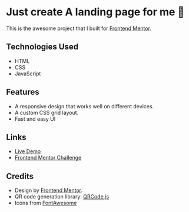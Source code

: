 # Just create A landing page for me 👶

This is the awesome project that I built for [Frontend Mentor](https://www.frontendmentor.io/).

## Technologies Used

- HTML
- CSS
- JavaScript

## Features

- A responsive design that works well on different devices.
- A custom CSS grid layout.
- Fast and easy UI

## Links

- [Live Demo](https://codewithmohaimin.github.io/moh.com/)
- [Frontend Mentor Challenge](https://www.youtube.com/@CodeWithMohaimin)

## Credits

- Design by [Frontend Mentor](https://www.youtube.com/@CodeWithMohaimin).
- QR code generation library: [QRCode.js](https://www.youtube.com/@CodeWithMohaimin)
- Icons from [FontAwesome](https://www.youtube.com/@CodeWithMohaimin)


